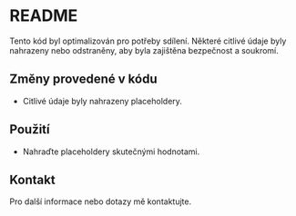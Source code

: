# README

Tento kód byl optimalizován pro potřeby sdílení. Některé citlivé údaje byly nahrazeny nebo odstraněny, aby byla zajištěna bezpečnost a soukromí.

## Změny provedené v kódu

- Citlivé údaje byly nahrazeny placeholdery.

## Použití

- Nahraďte placeholdery skutečnými hodnotami.

## Kontakt

Pro další informace nebo dotazy mě kontaktujte.
